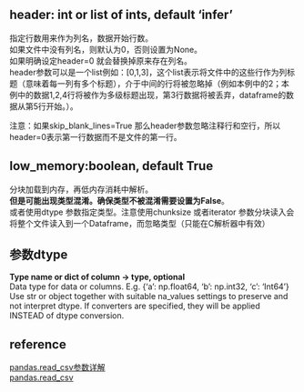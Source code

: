 ## header: int or list of ints, default ‘infer’  
指定行数用来作为列名，数据开始行数。  
如果文件中没有列名，则默认为0，否则设置为None。  
如果明确设定header=0 就会替换掉原来存在列名。  
header参数可以是一个list例如：[0,1,3]，这个list表示将文件中的这些行作为列标题（意味着每一列有多个标题），介于中间的行将被忽略掉（例如本例中的2；本例中的数据1,2,4行将被作为多级标题出现，第3行数据将被丢弃，dataframe的数据从第5行开始。）。

注意：如果skip_blank_lines=True 那么header参数忽略注释行和空行，所以header=0表示第一行数据而不是文件的第一行。
## low_memory:boolean, default True  
分块加载到内存，再低内存消耗中解析。  
**但是可能出现类型混淆。确保类型不被混淆需要设置为False**。  
或者使用dtype 参数指定类型。注意使用chunksize 或者iterator 参数分块读入会将整个文件读入到一个Dataframe，而忽略类型（只能在C解析器中有效）

## 参数dtype
**Type name or dict of column -> type, optional**    
Data type for data or columns. E.g. {‘a’: np.float64, ‘b’: np.int32, ‘c’: ‘Int64’} Use str or object together with suitable na_values settings to preserve and not interpret dtype. If converters are specified, they will be applied INSTEAD of dtype conversion.
## reference
[pandas.read_csv参数详解](https://www.cnblogs.com/datablog/p/6127000.html)  
[pandas.read_csv](https://pandas.pydata.org/pandas-docs/stable/reference/api/pandas.read_csv.html)
